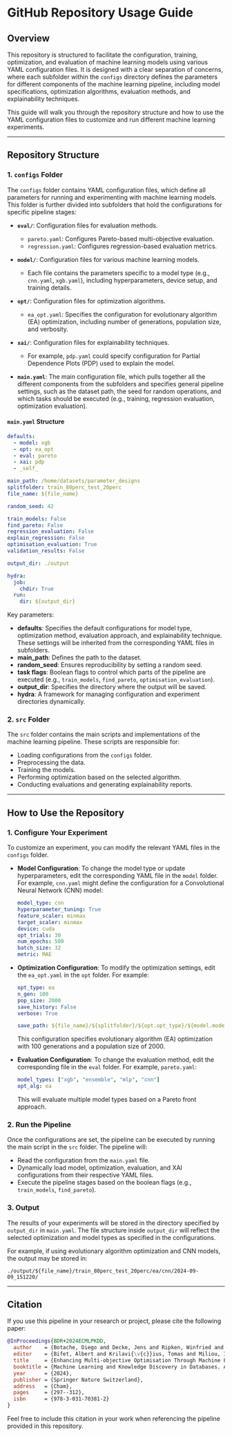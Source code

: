 # GitHub Repository Usage Guide

## Overview

This repository is structured to facilitate the configuration, training, optimization, and evaluation of machine learning models using various YAML configuration files. It is designed with a clear separation of concerns, where each subfolder within the `configs` directory defines the parameters for different components of the machine learning pipeline, including model specifications, optimization algorithms, evaluation methods, and explainability techniques.

This guide will walk you through the repository structure and how to use the YAML configuration files to customize and run different machine learning experiments.

---

## Repository Structure

### 1. `configs` Folder

The `configs` folder contains YAML configuration files, which define all parameters for running and experimenting with machine learning models. This folder is further divided into subfolders that hold the configurations for specific pipeline stages:

- **`eval/`**: Configuration files for evaluation methods.
  - `pareto.yaml`: Configures Pareto-based multi-objective evaluation.
  - `regression.yaml`: Configures regression-based evaluation metrics.

- **`model/`**: Configuration files for various machine learning models.
  - Each file contains the parameters specific to a model type (e.g., `cnn.yaml`, `xgb.yaml`), including hyperparameters, device setup, and training details.

- **`opt/`**: Configuration files for optimization algorithms.
  - `ea_opt.yaml`: Specifies the configuration for evolutionary algorithm (EA) optimization, including number of generations, population size, and verbosity.

- **`xai/`**: Configuration files for explainability techniques.
  - For example, `pdp.yaml` could specify configuration for Partial Dependence Plots (PDP) used to explain the model.

- **`main.yaml`**: The main configuration file, which pulls together all the different components from the subfolders and specifies general pipeline settings, such as the dataset path, the seed for random operations, and which tasks should be executed (e.g., training, regression evaluation, optimization evaluation).

#### `main.yaml` Structure

```yaml
defaults:
  - model: xgb
  - opt: ea_opt
  - eval: pareto
  - xai: pdp
  - _self_

main_path: /home/datasets/parameter_designs
splitfolder: train_80perc_test_20perc
file_name: ${file_name}

random_seed: 42

train_models: False
find_pareto: False
regression_evaluation: False
explain_regression: False
optimisation_evaluation: True
validation_results: False

output_dir: ./output

hydra:
  job:
    chdir: True
  run:
    dir: ${output_dir}
```

Key parameters:
- **defaults**: Specifies the default configurations for model type, optimization method, evaluation approach, and explainability technique. These settings will be inherited from the corresponding YAML files in subfolders.
- **main_path**: Defines the path to the dataset.
- **random_seed**: Ensures reproducibility by setting a random seed.
- **task flags**: Boolean flags to control which parts of the pipeline are executed (e.g., `train_models`, `find_pareto`, `optimisation_evaluation`).
- **output_dir**: Specifies the directory where the output will be saved.
- **hydra**: A framework for managing configuration and experiment directories dynamically.

### 2. `src` Folder

The `src` folder contains the main scripts and implementations of the machine learning pipeline. These scripts are responsible for:
- Loading configurations from the `configs` folder.
- Preprocessing the data.
- Training the models.
- Performing optimization based on the selected algorithm.
- Conducting evaluations and generating explainability reports.

---

## How to Use the Repository

### 1. Configure Your Experiment

To customize an experiment, you can modify the relevant YAML files in the `configs` folder.

- **Model Configuration**: To change the model type or update hyperparameters, edit the corresponding YAML file in the `model` folder. For example, `cnn.yaml` might define the configuration for a Convolutional Neural Network (CNN) model:
  
  ```yaml
  model_type: cnn
  hyperparameter_tuning: True
  feature_scaler: minmax
  target_scaler: minmax
  device: cuda
  opt_trials: 30
  num_epochs: 500
  batch_size: 32
  metric: MAE
  ```

- **Optimization Configuration**: To modify the optimization settings, edit the `ea_opt.yaml` in the `opt` folder. For example:
  
  ```yaml
  opt_type: ea
  n_gen: 100
  pop_size: 2000
  save_history: False
  verbose: True

  save_path: ${file_name}/${splitfolder}/${opt.opt_type}/${model.model_type}/${now:%Y-%m-%d_%H%M%S}
  ```

  This configuration specifies evolutionary algorithm (EA) optimization with 100 generations and a population size of 2000.

- **Evaluation Configuration**: To change the evaluation method, edit the corresponding file in the `eval` folder. For example, `pareto.yaml`:
  
  ```yaml
  model_types: ["xgb", "ensemble", "mlp", "cnn"]
  opt_alg: ea
  ```

  This will evaluate multiple model types based on a Pareto front approach.

### 2. Run the Pipeline

Once the configurations are set, the pipeline can be executed by running the main script in the `src` folder. The pipeline will:
- Read the configuration from the `main.yaml` file.
- Dynamically load model, optimization, evaluation, and XAI configurations from their respective YAML files.
- Execute the pipeline stages based on the boolean flags (e.g., `train_models`, `find_pareto`).

### 3. Output

The results of your experiments will be stored in the directory specified by `output_dir` in `main.yaml`. The file structure inside `output_dir` will reflect the selected optimization and model types as specified in the configurations.

For example, if using evolutionary algorithm optimization and CNN models, the output may be stored in:

```
./output/${file_name}/train_80perc_test_20perc/ea/cnn/2024-09-09_151220/
```

---

## Citation

If you use this pipeline in your research or project, please cite the following paper:

```bibtex
@InProceedings{BDR+2024ECMLPKDD,
  author    = {Botache, Diego and Decke, Jens and Ripken, Winfried and Dornipati, Abhinay and G{\"o}tz-Hahn, Franz and Ayeb, Mohamed and Sick, Bernhard},
  editor    = {Bifet, Albert and Krilavi{\v{c}}ius, Tomas and Miliou, Ioanna and Nowaczyk, Slawomir},
  title     = {Enhancing Multi-objective Optimisation Through Machine Learning-Supported Multiphysics Simulation},
  booktitle = {Machine Learning and Knowledge Discovery in Databases. Applied Data Science Track},
  year      = {2024},
  publisher = {Springer Nature Switzerland},
  address   = {Cham},
  pages     = {297--312},
  isbn      = {978-3-031-70381-2}
}
```

Feel free to include this citation in your work when referencing the pipeline provided in this repository.